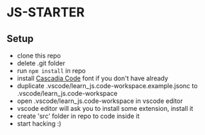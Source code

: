 # JS-STARTER

## Setup

- clone this repo
- delete .git folder
- run `npm install` in repo
- install [Cascadia Code](https://github.com/microsoft/cascadia-code) font if you don't have already
- duplicate .vscode/learn_js.code-workspace.example.jsonc to .vscode/learn_js.code-workspace
- open .vscode/learn_js.code-workspace in vscode editor
- vscode editor will ask you to install some extension, install it
- create 'src' folder in repo to code inside it
- start hacking :)

